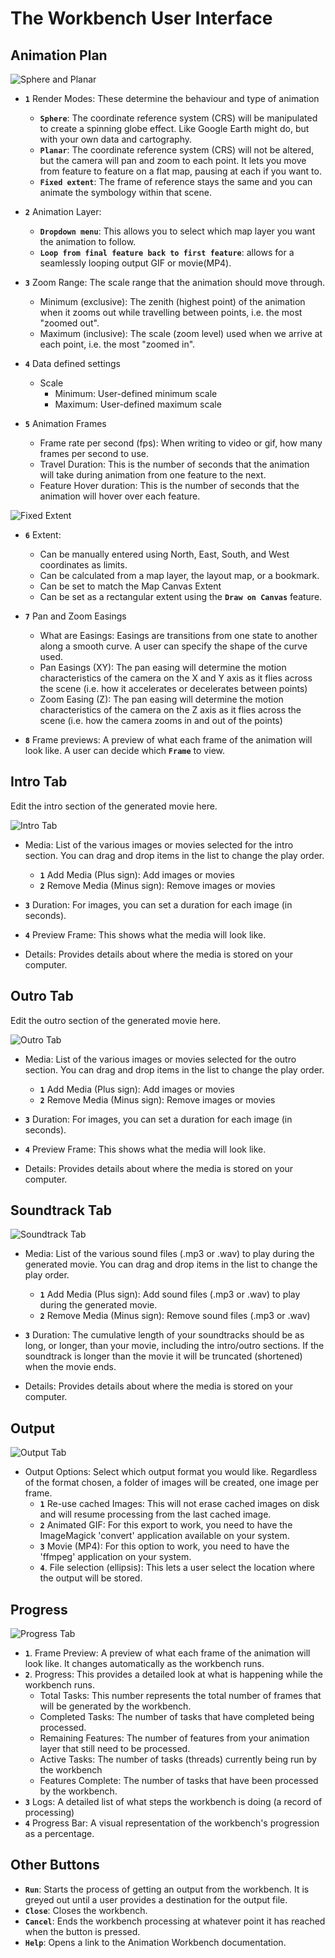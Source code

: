 # The Workbench User Interface

## Animation Plan

![Sphere and Planar](img/001_AnimationPlan_SpherePlanar_1.png)

- **`1`** Render Modes: These determine the behaviour and type of animation
  - **`Sphere`**: The coordinate reference system (CRS) will be manipulated to create a
      spinning globe effect. Like Google Earth might do, but with your own data and
      cartography.
  - **`Planar`**: The coordinate reference system (CRS) will not be altered, but the camera
      will pan and zoom to each point. It lets you move from feature to feature on a
      flat map, pausing at each if you want to.
  - **`Fixed extent`**: The frame of reference stays the same and you can animate the
      symbology within that scene.

- **`2`** Animation Layer:
  - **`Dropdown menu`**: This allows you to select which map layer you want the animation
      to follow.
  - **`Loop from final feature back to first feature`**: allows for a seamlessly looping
      output GIF or movie(MP4).

- **`3`** Zoom Range: The scale range that the animation should move through.
  - Minimum (exclusive): The zenith (highest point) of the animation when it zooms out
      while travelling between points, i.e. the most "zoomed out".
  - Maximum (inclusive): The scale (zoom level) used when we arrive at each point,
      i.e. the most "zoomed in".

- **`4`** Data defined settings
  - Scale
    - Minimum: User-defined minimum scale
    - Maximum: User-defined maximum scale

- **`5`** Animation Frames
  - Frame rate per second (fps): When writing to video or gif, how many frames per
      second to use.
  - Travel Duration: This is the number of seconds that the animation will take during
      animation from one feature to the next.
  - Feature Hover duration: This is the number of seconds that the animation will hover
      over each feature.

![Fixed Extent](img/002_AnimationPlan_FixedExtent_1.png)

- **`6`** Extent:
  - Can be manually entered using North, East, South, and West coordinates as limits.
  - Can be calculated from a map layer, the layout map, or a bookmark.
  - Can be set to match the Map Canvas Extent
  - Can be set as a rectangular extent using the **`Draw on Canvas`** feature.

- **`7`** Pan and Zoom Easings
  - What are Easings: Easings are transitions from one state to another along a smooth
      curve. A user can specify the shape of the curve used.
  - Pan Easings (XY): The pan easing will determine the motion characteristics of the
      camera on the X and Y axis as it flies across the scene (i.e. how it accelerates
      or decelerates between points)
  - Zoom Easing (Z): The pan easing will determine the motion characteristics of the
      camera on the Z axis as it flies across the scene (i.e. how the camera zooms in
      and out of the points)

- **`8`** Frame previews: A preview of what each frame of the animation will look like. A
    user can decide which **`Frame`** to view.

## Intro Tab

Edit the intro section of the generated movie here.

![Intro Tab](img/003_IntroTab_1.png)

- Media: List of the various images or movies selected for the intro section. You can
  drag and drop items in the list to change the play order.
  - **`1`** Add Media (Plus sign): Add images or movies
  - **`2`** Remove Media (Minus sign): Remove images or movies

- **`3`** Duration: For images, you can set a duration for each image (in seconds).
- **`4`** Preview Frame: This shows what the media will look like.

- Details: Provides details about where the media is stored on your computer.

## Outro Tab

Edit the outro section of the generated movie here.

![Outro Tab](img/004_OutroTab_1.png)

- Media: List of the various images or movies selected for the outro section. You can
  drag and drop items in the list to change the play order.
  - **`1`** Add Media (Plus sign): Add images or movies
  - **`2`** Remove Media (Minus sign): Remove images or movies

- **`3`** Duration: For images, you can set a duration for each image (in seconds).
- **`4`** Preview Frame: This shows what the media will look like.

- Details: Provides details about where the media is stored on your computer.

## Soundtrack Tab

![Soundtrack Tab](img/005_SoundtrackTab_1.png)

- Media: List of the various sound files (.mp3 or .wav) to play during the generated movie.
  You can drag and drop items in the list to change the play order.
  - **`1`** Add Media (Plus sign): Add sound files (.mp3 or .wav) to play during the
            generated movie.
  - **`2`** Remove Media (Minus sign): Remove sound files (.mp3 or .wav)

- **`3`** Duration: The cumulative length of your soundtracks should be as long, or longer,
          than your movie, including the intro/outro sections. If the soundtrack is longer
          than the movie it will be truncated (shortened) when the movie ends.

- Details: Provides details about where the media is stored on your computer.

## Output

![Output Tab](img/006_OutputTab_1.png)

- Output Options: Select which output format you would like. Regardless of the format chosen,
  a folder of images will be created, one image per frame.
  - **`1`** Re-use cached Images: This will not erase cached images on disk and will resume
    processing from the last cached image.
  - **`2`** Animated GIF: For this export to work, you need to have the ImageMagick 'convert'
    application available on your system.
  - **`3`** Movie (MP4): For this option to work, you need to have the 'ffmpeg' application
    on your system.
  - **`4`**. File selection (ellipsis): This lets a user select the location where the output
    will be stored.

## Progress

![Progress Tab](img/007_ProgressTab_1.png)

- **`1`**. Frame Preview: A preview of what each frame of the animation will look like.
            It changes automatically as the workbench runs.
- **`2`**. Progress: This provides a detailed look at what is happening while the workbench
            runs.
  - Total Tasks: This number represents the total number of frames that will be generated
    by the workbench.
  - Completed Tasks: The number of tasks that have completed being processed.
  - Remaining Features: The number of features from your animation layer that still need
    to be processed.
  - Active Tasks: The number of tasks (threads) currently being run by the workbench
  - Features Complete: The number of tasks that have been processed by the workbench.
- **`3`** Logs: A detailed list of what steps the workbench is doing (a record of processing)
- **`4`** Progress Bar: A visual representation of the workbench's progression as a percentage.

## Other Buttons

- **`Run`**: Starts the process of getting an output from the workbench. It is greyed out
            until a user provides a destination for the output file.
- **`Close`**: Closes the workbench.
- **`Cancel`**: Ends the workbench processing at whatever point it has reached when the
            button is pressed.
- **`Help`**: Opens a link to the Animation Workbench documentation.
